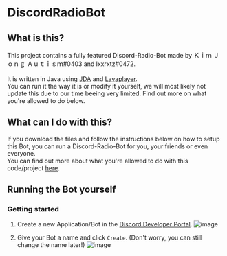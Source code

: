 # DiscordRadioBot
## What is this?
This project contains a fully featured Discord-Radio-Bot made by Ｋｉｍ Ｊｏｎｇ Ａｕｔｉｓｍ#0403 and lxxrxtz#0472.<br><br>
It is written in Java using [JDA](https://github.com/DV8FromTheWorld/JDA) and [Lavaplayer](https://github.com/sedmelluq/lavaplayer).<br>
You can run it the way it is or modify it yourself, we will most likely not update this due to our time beeing very limited. Find out more on what you're allowed to do below.

## What can I do with this?
If you download the files and follow the instructions below on how to setup this Bot, you can run a Discord-Radio-Bot for you, your friends or even everyone.<br>
You can find out more about what you're allowed to do with this code/project [here](https://github.com/OliverGilmi/DiscordRadioBot/blob/main/LICENSE).

## Running the Bot yourself
### Getting started
1. Create a new Application/Bot in the [Discord Developer Portal](https://discord.com/developers/applications).
 ![image](https://user-images.githubusercontent.com/64920118/136673461-d9fa377e-374f-4f1d-b8a5-7b7f0fcf2fd7.png)
 
2. Give your Bot a name and click `Create`. (Don't worry, you can still change the name later!)
 ![image](https://user-images.githubusercontent.com/64920118/136673523-b5b35e1e-3ebd-431c-84d3-77017ab984c7.png)

